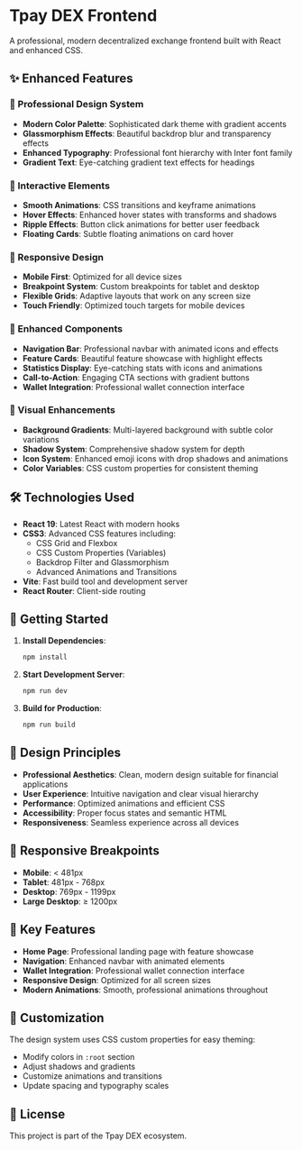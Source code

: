 # Tpay DEX Frontend

A professional, modern decentralized exchange frontend built with React and enhanced CSS.

## ✨ Enhanced Features

### 🎨 Professional Design System
- **Modern Color Palette**: Sophisticated dark theme with gradient accents
- **Glassmorphism Effects**: Beautiful backdrop blur and transparency effects
- **Enhanced Typography**: Professional font hierarchy with Inter font family
- **Gradient Text**: Eye-catching gradient text effects for headings

### 🚀 Interactive Elements
- **Smooth Animations**: CSS transitions and keyframe animations
- **Hover Effects**: Enhanced hover states with transforms and shadows
- **Ripple Effects**: Button click animations for better user feedback
- **Floating Cards**: Subtle floating animations on card hover

### 📱 Responsive Design
- **Mobile First**: Optimized for all device sizes
- **Breakpoint System**: Custom breakpoints for tablet and desktop
- **Flexible Grids**: Adaptive layouts that work on any screen size
- **Touch Friendly**: Optimized touch targets for mobile devices

### 🎯 Enhanced Components
- **Navigation Bar**: Professional navbar with animated icons and effects
- **Feature Cards**: Beautiful feature showcase with highlight effects
- **Statistics Display**: Eye-catching stats with icons and animations
- **Call-to-Action**: Engaging CTA sections with gradient buttons
- **Wallet Integration**: Professional wallet connection interface

### 🌈 Visual Enhancements
- **Background Gradients**: Multi-layered background with subtle color variations
- **Shadow System**: Comprehensive shadow system for depth
- **Icon System**: Enhanced emoji icons with drop shadows and animations
- **Color Variables**: CSS custom properties for consistent theming

## 🛠️ Technologies Used

- **React 19**: Latest React with modern hooks
- **CSS3**: Advanced CSS features including:
  - CSS Grid and Flexbox
  - CSS Custom Properties (Variables)
  - Backdrop Filter and Glassmorphism
  - Advanced Animations and Transitions
- **Vite**: Fast build tool and development server
- **React Router**: Client-side routing

## 🚀 Getting Started

1. **Install Dependencies**:
   ```bash
   npm install
   ```

2. **Start Development Server**:
   ```bash
   npm run dev
   ```

3. **Build for Production**:
   ```bash
   npm run build
   ```

## 🎨 Design Principles

- **Professional Aesthetics**: Clean, modern design suitable for financial applications
- **User Experience**: Intuitive navigation and clear visual hierarchy
- **Performance**: Optimized animations and efficient CSS
- **Accessibility**: Proper focus states and semantic HTML
- **Responsiveness**: Seamless experience across all devices

## 📱 Responsive Breakpoints

- **Mobile**: < 481px
- **Tablet**: 481px - 768px
- **Desktop**: 769px - 1199px
- **Large Desktop**: ≥ 1200px

## 🌟 Key Features

- **Home Page**: Professional landing page with feature showcase
- **Navigation**: Enhanced navbar with animated elements
- **Wallet Integration**: Professional wallet connection interface
- **Responsive Design**: Optimized for all screen sizes
- **Modern Animations**: Smooth, professional animations throughout

## 🔧 Customization

The design system uses CSS custom properties for easy theming:
- Modify colors in `:root` section
- Adjust shadows and gradients
- Customize animations and transitions
- Update spacing and typography scales

## 📄 License

This project is part of the Tpay DEX ecosystem.

